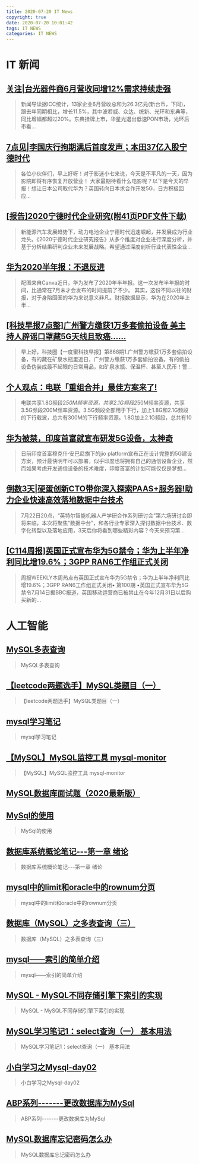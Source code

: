 ```yaml
---
title: 2020-07-20 IT News
copyright: true
date: 2020-07-20 10:01:42
tags: IT NEWS
categories: IT NEWS
---
```

# IT 新闻 
 ## [关注|台光器件商6月营收同增12%需求持续走强](http://mp.weixin.qq.com/s?src=11&timestamp=1595208648&ver=2471&signature=SgK9va1Lb9Huw5kr2xNfBZxssV0BbTe1qFvtzS6P*1ISy71JmHrxLpZnTBQsFNlYUBjJGPqkrVAm2cSR6ZaxvaF6EeBAsTJTnuyUsDUNla0sOMN*rDSNWcE6YfllL7Mj&new=1)
 > 新闻导读据ICC统计，13家企业6月营收总和为26.3亿元(新台币，下同)，跟去年同期相比，增长11.5%，其中波若威、众达、统新、光环和东典等，同比增幅都超过20%。东典挂牌上市，华星光退出低速PON市场，光环后市看...
 ## [7点见|李国庆行拘期满后首度发声；本田37亿入股宁德时代](http://mp.weixin.qq.com/s?src=11&timestamp=1595208648&ver=2471&signature=i-Dc8WTOIz1P4WmKSKg7MXcf-452ZMUUDCRqgxcib2E4gmxg4HUgenSNh6xVtkeWseg7ZXghVva2gj4oqcrHQOwQPDHGD8YQc1H1J5BPgsOqAQVSARKgasJw4Xn6kg13&new=1)
 > 各位小伙伴们，早上好呀！对于影迷小七来说，今天是不平凡的一天，因为影院即将有序恢复开放营业！ 大家最期待看什么电影呢？以下是今天的早报！想让日本公司取代华为？英国转向日本求合作开发5G，日方积极回应...
 ## [\[报告\]2020宁德时代企业研究(附41页PDF文件下载)](http://mp.weixin.qq.com/s?src=11&timestamp=1595208648&ver=2471&signature=YfKcOHn-G6LEED8yGaD0143DPsvxp18kFSFLpeOGOW9LAJJdFSz7NLLFTPx3n4WGICBBTOJDcCjFvL3n28kchiMdswwXyym9Sky*vpq-zq2L5HAWmLAc1MAgjlM1Ehfv&new=1)
 > 新能源汽车发展趋势下，动力电池企业宁德时代迅速崛起，并发展成为行业龙头。《2020宁德时代企业研究报告》从多个维度对企业进行深度分析，并基于分析结果研判企业未来发展战略。希望通过深度剖析行业代表性企业...
 ## [华为2020半年报：不退反进](http://mp.weixin.qq.com/s?src=11&timestamp=1595208648&ver=2471&signature=Q9hSNwBq0NiMRYCN6jYC1TNjapUxumxfmZU3121kZjUz2lBI5j9pdKUm*8v1TbmSB854hzzr1ForbJusFvVNmUlJnkfhV4HJ8OdQYPVmA6wepiWKRsulNyiv4iUze-Jo&new=1)
 > 配图来自Canva近日，华为发布了2020年半年报。这一次发布半年报的时间，比通常在7月末才会发布的时间提前了不少。 其实，这份不同以往的财报，对于身陷囹圄的华为来说意义非凡。财报数据显示，华为在2020年上半...
 ## [\[科技早报7点整\]广州警方缴获1万多套偷拍设备 美主持人辟谣口罩藏5G天线且致癌……](http://mp.weixin.qq.com/s?src=11&timestamp=1595208648&ver=2471&signature=OnolQpudgmBE7yr3SFaSZqkXyFN2yd*Y5jGvYCXHFBBWka6bWPPs8W3bC6Q*xPz0ykVwRtxX*YtnQIeMD*koHcPX3WbL2oRitee6MRLw4YpsP4XyRMnJci8mSIu*duUz&new=1)
 > 早上好，科技圈【一度蜜科技早报】第868期1.广州警方缴获1万多套偷拍设备，有的藏在矿泉水瓶里近日，广州警方缴获1万多套偷拍设备。有的偷拍设备伪装成最不起眼的日常用品，如矿泉水瓶、保温杯、甚至人民币！警...
 ## [个人观点：电联「重组合并」最佳方案来了!](http://mp.weixin.qq.com/s?src=11&timestamp=1595208648&ver=2471&signature=r9JtYWkfg*rwWfo093IWuquDRN0u93xxlTGiVBqVlyO*3LEC-JtvaZ9TIEWg1ECHOSjET5QYJ7STpcb9F23qKQJ0BGqPeU60RuTiqG7VwwgX7toOjDb9skKFX7P8V0cQ&new=1)
 > 电联共享1.8G频段2*50M频率资源，共享2.1G频段2*50M频率资源，共享3.5G频段200M频率资源。3.5G频段全部用于下行，加上1.8G和2.1G频段的下行载波，总共有300M的下行频率资源。1.8G加上2.1G频段，总共有10
 ## [华为被禁，印度首富就宣布研发5G设备，太神奇](http://mp.weixin.qq.com/s?src=11&timestamp=1595208648&ver=2471&signature=EZGNOrPL8Mm9gss5Eo6QhHAImJaDZ2HuKb3EHrbBGRdXP4KTn8Me91NCZ0MOFtMLYunrihb2DhDEXl9ZnLtCk9vUZpvS7fohPoosmzdlueBosgEL*1j6-4ug66I5ctHV&new=1)
 > 日前印度首富穆克什·安巴尼旗下的jio platform宣布正在设计完整的5G建设方案，预计最快明年可以部署，似乎印度也将拥有自己的通信设备企业，然而如果考虑开发通信设备的技术难度，印度首富的计划可能仅仅是梦想...
 ## [倒数3天|硬蛋创新CTO带你深入探索PAAS+服务器!助力企业快速高效落地数据中台技术](http://mp.weixin.qq.com/s?src=11&timestamp=1595208648&ver=2471&signature=5e1ew0Sdz4Vh-BTPozjX3oXWVxpTvp2vRij9AVLXgMEaKIXMjA66jhexfNkSSmdOr*cIyBGaGbPQ1b*9c*dwOJP2XbgxPzSEKF39si-A6MPAe9jGxW9MVduPQ84dKZnx&new=1)
 > 7月22日20点，“英特尔智能机器人产学研合作系列研讨会”第六场研讨会即将来临，本次将聚焦“数据中台”，和各行业专家深入探讨数据中台技术、数字化转型以及落地应用，3天后你将看到哪些精彩内容？今天来预习第...
 ## [\[C114周报\]英国正式宣布华为5G禁令；华为上半年净利同比增19.6%；3GPP RAN6工作组正式关闭](http://mp.weixin.qq.com/s?src=11&timestamp=1595208648&ver=2471&signature=5iPw6xo-eFMyVDxLxUYy*O2fipG8avPWtVORhAILjA0X0paTgV7ynt*fxKCsHO-GdUxBtD2TRc8GN3RG1QmykPmffjlZq6DeiT1DFbjivA3h5Q*n9cIX8gnkT-**aNOb&new=1)
 > 周报WEEKLY本周热点有英国正式宣布华为5G禁令；华为上半年净利同比增19.6%；3GPP RAN6工作组正式关闭• 第100期 •英国正式宣布华为5G禁令7月14日据BBC报道，英国移动运营商已被禁止在今年12月31日以后购买新的...
# 人工智能 
 ## [MySQL多表查询](https://blog.csdn.net/qq_43928088/article/details/107438424)
 > MySQL多表查询
 ## [【leetcode两题选手】MySQL类题目（一）](https://blog.csdn.net/qq_43762191/article/details/107443053)
 > 【leetcode两题选手】MySQL类题目（一）
 ## [mysql学习笔记](https://blog.csdn.net/weixin_45663905/article/details/107382832)
 > mysql学习笔记
 ## [【MySQL】MySQL监控工具 mysql-monitor](https://blog.csdn.net/qq_21383435/article/details/107444226)
 > 【MySQL】MySQL监控工具 mysql-monitor
 ## [MySQL数据库面试题（2020最新版）](https://blog.csdn.net/ThinkWon/article/details/104778621)
 > 
 ## [MySql的使用](https://blog.csdn.net/weixin_45093118/article/details/107423548)
 > MySql的使用
 ## [数据库系统概论笔记---第一章 绪论](https://blog.csdn.net/qq_43661601/article/details/107442599)
 > 数据库系统概论笔记---第一章 绪论
 ## [mysql中的limit和oracle中的rownum分页](https://blog.csdn.net/qq_36833673/article/details/107444521)
 > mysql中的limit和oracle中的rownum分页
 ## [数据库（MySQL）之多表查询（三）](https://blog.csdn.net/qq_47808703/article/details/107426403)
 > 数据库（MySQL）之多表查询（三）
 ## [mysql——索引的简单介绍](https://blog.csdn.net/belongHWL/article/details/107449091)
 > mysql——索引的简单介绍
 ## [MySQL -  MySQL不同存储引擎下索引的实现](https://blog.csdn.net/yangshangwei/article/details/107447007)
 > MySQL -  MySQL不同存储引擎下索引的实现
 ## [MySQL学习笔记1：select查询（一） 基本用法](https://blog.csdn.net/qq_36937684/article/details/107436179)
 > MySQL学习笔记1：select查询（一） 基本用法
 ## [小白学习之Mysql-day02](https://blog.csdn.net/qq_42716860/article/details/107434515)
 > 小白学习之Mysql-day02
 ## [ABP系列-------更改数据库为MySql](https://blog.csdn.net/weixin_42254467/article/details/107443946)
 > ABP系列-------更改数据库为MySql
 ## [MySQL数据库忘记密码怎么办](https://blog.csdn.net/xiaolichaoren/article/details/107446013)
 > MySQL数据库忘记密码怎么办

    